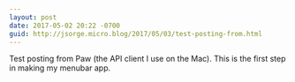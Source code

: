 ```yaml
---
layout: post
date: 2017-05-02 20:22 -0700
guid: http://jsorge.micro.blog/2017/05/03/test-posting-from.html
---
```

Test posting from Paw (the API client I use on the Mac). This is the first step in making my menubar app.
